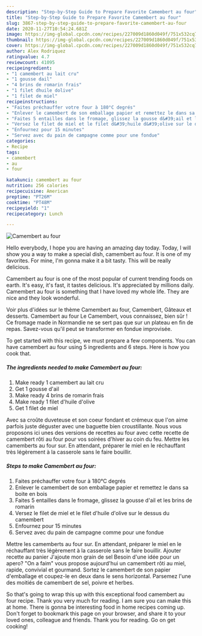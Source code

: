 ```yaml
---
description: "Step-by-Step Guide to Prepare Favorite Camembert au four"
title: "Step-by-Step Guide to Prepare Favorite Camembert au four"
slug: 3867-step-by-step-guide-to-prepare-favorite-camembert-au-four
date: 2020-11-27T10:54:24.681Z
image: https://img-global.cpcdn.com/recipes/227009d1860d049f/751x532cq70/camembert-au-four-photo-principale-de-la-recette.jpg
thumbnail: https://img-global.cpcdn.com/recipes/227009d1860d049f/751x532cq70/camembert-au-four-photo-principale-de-la-recette.jpg
cover: https://img-global.cpcdn.com/recipes/227009d1860d049f/751x532cq70/camembert-au-four-photo-principale-de-la-recette.jpg
author: Alex Rodriquez
ratingvalue: 4.7
reviewcount: 41095
recipeingredient:
- "1 camembert au lait cru"
- "1 gousse dail"
- "4 brins de romarin frais"
- "1 filet dhuile dolive"
- "1 filet de miel"
recipeinstructions:
- "Faites préchauffer votre four à 180°C degrés"
- "Enlever le camembert de son emballage papier et remettez le dans sa boite en bois"
- "Faites 5 entailles dans le fromage, glissez la gousse d&#39;ail et les brins de romarin"
- "Versez le filet de miel et le filet d&#39;huile d&#39;olive sur le dessus du camembert"
- "Enfournez pour 15 minutes"
- "Servez avec du pain de campagne comme pour une fondue"
categories:
- Recipe
tags:
- camembert
- au
- four

katakunci: camembert au four 
nutrition: 256 calories
recipecuisine: American
preptime: "PT26M"
cooktime: "PT48M"
recipeyield: "1"
recipecategory: Lunch

---
```



![Camembert au four](https://img-global.cpcdn.com/recipes/227009d1860d049f/751x532cq70/camembert-au-four-photo-principale-de-la-recette.jpg)

Hello everybody, I hope you are having an amazing day today. Today, I will show you a way to make a special dish, camembert au four. It is one of my favorites. For mine, I'm gonna make it a bit tasty. This will be really delicious.

Camembert au four is one of the most popular of current trending foods on earth. It's easy, it's fast, it tastes delicious. It's appreciated by millions daily. Camembert au four is something that I have loved my whole life. They are nice and they look wonderful.

Voir plus d&#39;idées sur le thème Camembert au four, Camembert, Gâteaux et desserts. Camembert au four Le Camembert, vous connaissez, bien sûr ! Ce fromage made in Normandie ne se sert pas que sur un plateau en fin de repas. Savez-vous qu&#39;il peut se transformer en fondue improvisée.


To get started with this recipe, we must prepare a few components. You can have camembert au four using 5 ingredients and 6 steps. Here is how you cook that.

<!--inarticleads1-->

##### The ingredients needed to make Camembert au four:

1. Make ready 1 camembert au lait cru
1. Get 1 gousse d&#39;ail
1. Make ready 4 brins de romarin frais
1. Make ready 1 filet d&#39;huile d&#39;olive
1. Get 1 filet de miel


Avec sa croûte duveteuse et son coeur fondant et crémeux que l&#39;on aime parfois juste déguster avec une baguette bien croustillante. Nous vous proposons ici unes des versions de recettes au four avec cette recette de camembert rôti au four pour vos soirées d&#39;hiver au coin du feu. Mettre les camemberts au four sur. En attendant, préparer le miel en le réchauffant très légèrement à la casserole sans le faire bouillir. 

<!--inarticleads2-->

##### Steps to make Camembert au four:

1. Faites préchauffer votre four à 180°C degrés
1. Enlever le camembert de son emballage papier et remettez le dans sa boite en bois
1. Faites 5 entailles dans le fromage, glissez la gousse d&#39;ail et les brins de romarin
1. Versez le filet de miel et le filet d&#39;huile d&#39;olive sur le dessus du camembert
1. Enfournez pour 15 minutes
1. Servez avec du pain de campagne comme pour une fondue


Mettre les camemberts au four sur. En attendant, préparer le miel en le réchauffant très légèrement à la casserole sans le faire bouillir. Ajouter recette au panier J&#39;ajoute mon grain de sel Besoin d&#39;une idée pour un apero? &#34;On a faim&#34; vous propose aujourd&#39;hui un camembert rôti au miel, rapide, convivial et gourmand. Sortez le camembert de son papier d&#39;emballage et coupez-le en deux dans le sens horizontal. Parsemez l&#39;une des moitiés de camembert de sel, poivre et herbes. 

So that's going to wrap this up with this exceptional food camembert au four recipe. Thank you very much for reading. I am sure you can make this at home. There is gonna be interesting food in home recipes coming up. Don't forget to bookmark this page on your browser, and share it to your loved ones, colleague and friends. Thank you for reading. Go on get cooking!
